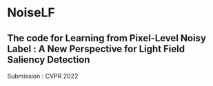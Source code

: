 # NoiseLF
## The code for Learning from Pixel-Level Noisy Label : A New Perspective for Light Field Saliency Detection
   Submission : CVPR 2022
